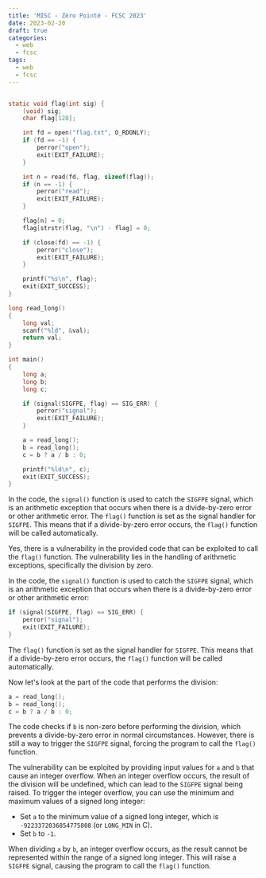```yaml
---
title: 'MISC - Zéro Pointé - FCSC 2023'
date: 2023-02-20
draft: true
categories:
  - web
  - fcsc
tags:
  - web
  - fcsc
---
```

```c title:main.c

static void flag(int sig) {
    (void) sig;
    char flag[128];

    int fd = open("flag.txt", O_RDONLY);
    if (fd == -1) {
        perror("open");
        exit(EXIT_FAILURE);
    }

    int n = read(fd, flag, sizeof(flag));
    if (n == -1) {
        perror("read");
        exit(EXIT_FAILURE);
    }

    flag[n] = 0;
    flag[strstr(flag, "\n") - flag] = 0;

    if (close(fd) == -1) {
        perror("close");
        exit(EXIT_FAILURE);
    }

    printf("%s\n", flag);
    exit(EXIT_SUCCESS);
}

long read_long()
{
    long val;
    scanf("%ld", &val);
    return val;
}

int main()
{
    long a;
    long b;
    long c;

    if (signal(SIGFPE, flag) == SIG_ERR) {
        perror("signal");
        exit(EXIT_FAILURE);
    }

    a = read_long();
    b = read_long();
    c = b ? a / b : 0;

    printf("%ld\n", c);
    exit(EXIT_SUCCESS);
}
```

In the code, the `signal()` function is used to catch the `SIGFPE` signal, which is an arithmetic exception that occurs when there is a divide-by-zero error or other arithmetic error.
The `flag()` function is set as the signal handler for `SIGFPE`. This means that if a divide-by-zero error occurs, the `flag()` function will be called automatically.

Yes, there is a vulnerability in the provided code that can be exploited to call the `flag()` function. The vulnerability lies in the handling of arithmetic exceptions, specifically the division by zero.

In the code, the `signal()` function is used to catch the `SIGFPE` signal, which is an arithmetic exception that occurs when there is a divide-by-zero error or other arithmetic error:
```c title:vuln.c
if (signal(SIGFPE, flag) == SIG_ERR) {     
	perror("signal");     
	exit(EXIT_FAILURE); 
}
```

The `flag()` function is set as the signal handler for `SIGFPE`. This means that if a divide-by-zero error occurs, the `flag()` function will be called automatically.

Now let's look at the part of the code that performs the division:
```c
a = read_long(); 
b = read_long(); 
c = b ? a / b : 0;
```

The code checks if `b` is non-zero before performing the division, which prevents a divide-by-zero error in normal circumstances. However, there is still a way to trigger the `SIGFPE` signal, forcing the program to call the `flag()` function.

The vulnerability can be exploited by providing input values for `a` and `b` that cause an integer overflow. When an integer overflow occurs, the result of the division will be undefined, which can lead to the `SIGFPE` signal being raised. To trigger the integer overflow, you can use the minimum and maximum values of a signed long integer:

-   Set `a` to the minimum value of a signed long integer, which is `-9223372036854775808` (or `LONG_MIN` in C).
-   Set `b` to `-1`.

When dividing `a` by `b`, an integer overflow occurs, as the result cannot be represented within the range of a signed long integer. This will raise a `SIGFPE` signal, causing the program to call the `flag()` function.
